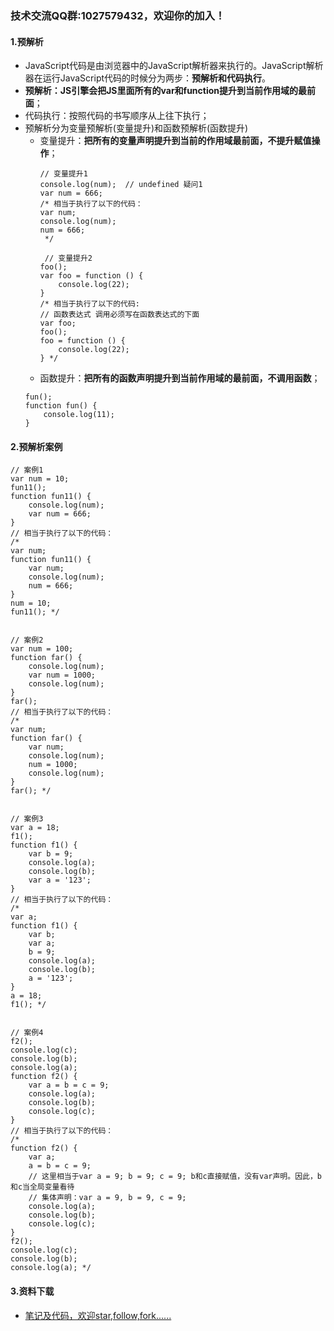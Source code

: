 ### 技术交流QQ群:1027579432，欢迎你的加入！
#### 1.预解析
- JavaScript代码是由浏览器中的JavaScript解析器来执行的。JavaScript解析器在运行JavaScript代码的时候分为两步：**预解析和代码执行**。
- **预解析：JS引擎会把JS里面所有的var和function提升到当前作用域的最前面**；
- 代码执行：按照代码的书写顺序从上往下执行；
- 预解析分为变量预解析(变量提升)和函数预解析(函数提升)
    - 变量提升：**把所有的变量声明提升到当前的作用域最前面，不提升赋值操作**；
        ```
        // 变量提升1
        console.log(num);  // undefined 疑问1
        var num = 666;       
        /* 相当于执行了以下的代码：
        var num;
        console.log(num);
        num = 666;
         */
        
         // 变量提升2
        foo();
        var foo = function () {
            console.log(22);
        }
        /* 相当于执行了以下的代码:
        // 函数表达式 调用必须写在函数表达式的下面
        var foo;
        foo();
        foo = function () {
            console.log(22);
        } */
        ```
    - 函数提升：**把所有的函数声明提升到当前作用域的最前面，不调用函数**；
    ```
    fun();
    function fun() {
        console.log(11);
    }
    ```
#### 2.预解析案例
```
// 案例1
var num = 10;
fun11();
function fun11() {
    console.log(num);
    var num = 666;
}
// 相当于执行了以下的代码：
/* 
var num;
function fun11() {
    var num;
    console.log(num);
    num = 666;
}
num = 10;
fun11(); */


// 案例2
var num = 100;
function far() {
    console.log(num);
    var num = 1000;
    console.log(num);
}
far();
// 相当于执行了以下的代码：
/* 
var num;
function far() {
    var num;
    console.log(num);
    num = 1000;
    console.log(num);
} 
far(); */


// 案例3
var a = 18;
f1();
function f1() {
    var b = 9;
    console.log(a);
    console.log(b);
    var a = '123';
}
// 相当于执行了以下的代码：
/*  
var a;
function f1() {
    var b;
    var a;
    b = 9;
    console.log(a);
    console.log(b);
    a = '123';
}
a = 18;
f1(); */


// 案例4
f2();
console.log(c);
console.log(b);
console.log(a);
function f2() {
    var a = b = c = 9;
    console.log(a);
    console.log(b);
    console.log(c);
}
// 相当于执行了以下的代码：
/*  
function f2() {
    var a;
    a = b = c = 9;
    // 这里相当于var a = 9; b = 9; c = 9; b和c直接赋值，没有var声明。因此，b和c当全局变量看待
    // 集体声明：var a = 9, b = 9, c = 9;
    console.log(a);
    console.log(b);
    console.log(c);
}
f2();
console.log(c);
console.log(b);
console.log(a); */
```
#### 3.资料下载
- [笔记及代码，欢迎star,follow,fork......](https://github.com/cdlwhm1217096231/HTML_CSS_JavaScript/tree/master/JavaScript)